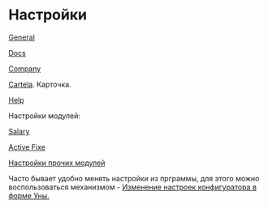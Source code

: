 # Настройки

  
[General](general.md)

[Docs](docs.md)

[Company](company.md)

[Cartela](cartela/). Карточка.

[Help](help.md)

Настройки модулей:

[Salary](salary.md)

[Active Fixe](active-fixe.md)

[Настройки прочих модулей](nastroiki-prochikh-modulei.md)

Часто бывает удобно менять настройки из прграммы, для этого можно воспользоваться механизмом - [Изменение настроек конфигуратора в форме Уны.](izmenenie-nastroek-konfiguratora-v-forme-uny.md)

